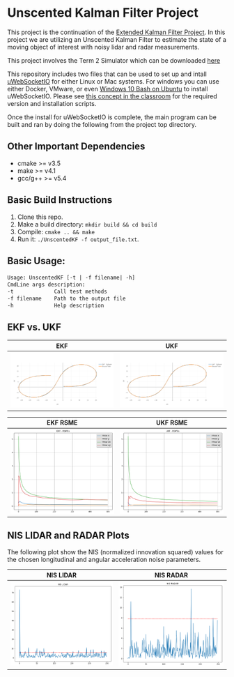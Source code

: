 # Unscented Kalman Filter Project
This project is the continuation of the [Extended Kalman Filter Project](https://github.com/rudi77/ExtendedKalmanFilter). 
In this project we are utilizing an Unscented Kalman Filter to estimate the state of a moving object of interest with noisy lidar and radar measurements. 

This project involves the Term 2 Simulator which can be downloaded [here](https://github.com/udacity/self-driving-car-sim/releases)

This repository includes two files that can be used to set up and intall [uWebSocketIO](https://github.com/uWebSockets/uWebSockets) for either Linux or Mac systems. For windows you can use either Docker, VMware, or even [Windows 10 Bash on Ubuntu](https://www.howtogeek.com/249966/how-to-install-and-use-the-linux-bash-shell-on-windows-10/) to install uWebSocketIO. Please see [this concept in the classroom](https://classroom.udacity.com/nanodegrees/nd013/parts/40f38239-66b6-46ec-ae68-03afd8a601c8/modules/0949fca6-b379-42af-a919-ee50aa304e6a/lessons/f758c44c-5e40-4e01-93b5-1a82aa4e044f/concepts/16cf4a78-4fc7-49e1-8621-3450ca938b77) for the required version and installation scripts.

Once the install for uWebSocketIO is complete, the main program can be built and ran by doing the following from the project top directory.

## Other Important Dependencies

* cmake >= v3.5
* make >= v4.1
* gcc/g++ >= v5.4

## Basic Build Instructions
1. Clone this repo.
2. Make a build directory: `mkdir build && cd build`
3. Compile: `cmake .. && make`
4. Run it: `./UnscentedKF -f output_file.txt`.

## Basic Usage:
```
Usage: UnscentedKF [-t | -f filename| -h]
CmdLine args description:
-t             Call test methods
-f filename    Path to the output file
-h             Help description
```

[//]: # (Image References)

[ekf_plot]: ./images/ekf_plot.png "EKF plot"
[ukf_plot]: ./images/ukf_plot.png "UKF plot"
[ekf_rsme]: ./images/ekf_rsme.png "EKF RSME"
[ukf_rsme]: ./images/ukf_rsme.png "UKF RSME"
[ekf_rsme_plot]: ./images/ekf_rsme_plot.png "EKF RSME"
[ukf_rsme_plot]: ./images/ukf_rsme_plot.png "UKF RSME"
[nis_lidar]: ./images/nis_lidar.png "NIS LIDAR"
[nis_radar]: ./images/nis_radar.png "NIS RADAR"
[nis_table]: ./images/nis_distribution_table.png"

## EKF vs. UKF

EKF              |  UKF
:---------------------:|:-------------------------:
![text alt][ekf_plot] |  ![text alt][ukf_plot] 

EKF RSME             |  UKF RSME
:---------------------:|:-------------------------:
![text alt][ekf_rsme_plot] |  ![text alt][ukf_rsme_plot] 

## NIS LIDAR and RADAR Plots
The following plot show the NIS (normalized innovation squared) values for the chosen longitudinal and angular acceleration noise parameters.

NIS LIDAR              |  NIS RADAR
:---------------------:|:-------------------------:
![text alt][nis_lidar] |  ![text alt][nis_radar] 

